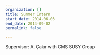 ```yaml
---
organization: []
title: Summer Intern
start_date: 2014-06-03
end_date: 2014-09-02
permalink: false

---
```

Supervisor: A. Çakır with CMS SUSY Group